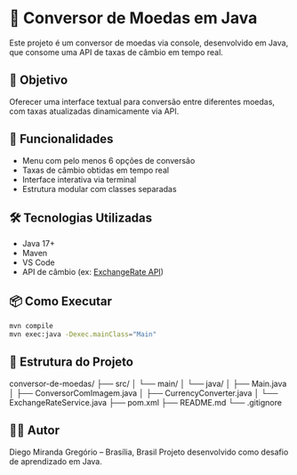 # 💱 Conversor de Moedas em Java

Este projeto é um conversor de moedas via console, desenvolvido em Java, que consome uma API de taxas de câmbio em tempo real.

## 🎯 Objetivo

Oferecer uma interface textual para conversão entre diferentes moedas, com taxas atualizadas dinamicamente via API.

## 🚀 Funcionalidades

- Menu com pelo menos 6 opções de conversão
- Taxas de câmbio obtidas em tempo real
- Interface interativa via terminal
- Estrutura modular com classes separadas

## 🛠️ Tecnologias Utilizadas

- Java 17+
- Maven
- VS Code
- API de câmbio (ex: [ExchangeRate API](https://www.exchangerate-api.com/))

## 📦 Como Executar

```bash
mvn compile
mvn exec:java -Dexec.mainClass="Main"
```

## 📁 Estrutura do Projeto

conversor-de-moedas/
├── src/
│ └── main/
│ └── java/
│ ├── Main.java
│ ├── ConversorComImagem.java
│ ├── CurrencyConverter.java
│ └── ExchangeRateService.java
├── pom.xml
├── README.md
└── .gitignore

## 👨‍💻 Autor

Diego Miranda Gregório – Brasília, Brasil
Projeto desenvolvido como desafio de aprendizado em Java.
